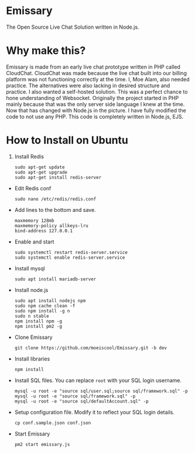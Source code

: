 # Emissary
The Open Source Live Chat Solution written in Node.js.

# Why make this?

Emissary is made from an early live chat prototype written in PHP called CloudChat. CloudChat was made because the live chat built into our billing platform was not functioning correctly at the time. I, Moe Alam, also needed practice. The alternatives were also lacking in desired structure and practice. I also wanted a self-hosted solution. This was a perfect chance to hone understanding of Websocket. Originally the project started in PHP mainly because that was the only server side language I knew at the time. Now that has changed with Node.js in the picture. I have fully modified the code to not use any PHP. This code is completely written in Node.js, EJS.

# How to Install on Ubuntu

1. Install Redis
    ```
    sudo apt-get update
    sudo apt-get upgrade
    sudo apt-get install redis-server
    ```

- Edit Redis conf

    ```
    sudo nano /etc/redis/redis.conf
    ```

- Add lines to the bottom and save.

    ```
    maxmemory 128mb
    maxmemory-policy allkeys-lru
    bind-address 127.0.0.1
    ```
    
- Enable and start

    ```
    sudo systemctl restart redis-server.service
    sudo systemctl enable redis-server.service
    ```
    
- Install mysql

    ```
    sudo apt install mariadb-server
    ```
    
- Install node.js

    ```
    sudo apt install nodejs npm
    sudo npm cache clean -f
    sudo npm install -g n
    sudo n stable
    npm install npm -g
    npm install pm2 -g
    ```

- Clone Emissary

    ```
    git clone https://github.com/moeiscool/Emissary.git -b dev
    ```
    
- Install libraries

    ```
    npm install
    ```    
- Install SQL files. You can replace `root` with your SQL login username.

    ```
    mysql -u root -e "source sql/user.sql;source sql/framework.sql" -p
    mysql -u root -e "source sql/framework.sql" -p
    mysql -u root -e "source sql/defaultAccount.sql" -p
    ```
    
- Setup configuration file. Modify it to reflect your SQL login details.

    ```
    cp conf.sample.json conf.json
    ```    

- Start Emissary

    ```
    pm2 start emissary.js
    ```